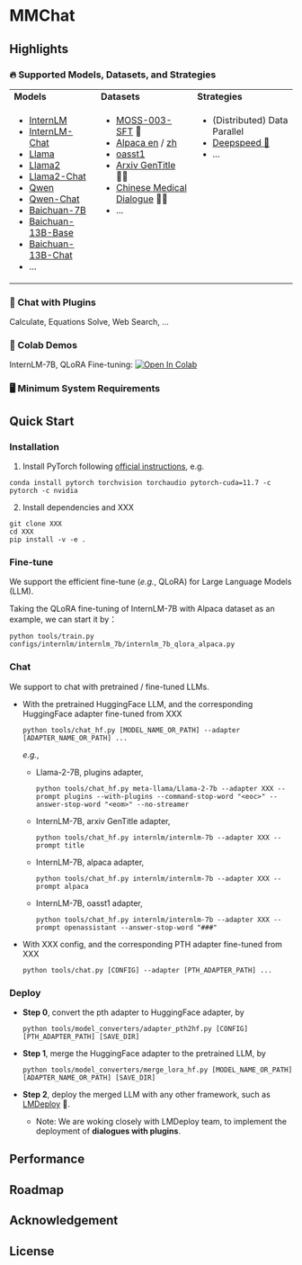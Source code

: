# MMChat

## Highlights

### 🔥 Supported Models, Datasets, and Strategies

<table>
<tbody>
<tr align="left" valign="middle">
<td>
  <b>Models</b>
</td>
<td>
  <b>Datasets</b>
</td>
<td>
  <b>Strategies</b>
</td>
</tr>
<tr valign="top">
<td align="left" valign="top">
<ul>
  <li><a href="https://github.com/InternLM/InternLM">InternLM</a></li>
  <li><a href="https://github.com/InternLM/InternLM">InternLM-Chat</a></li>
  <li><a href="https://github.com/facebookresearch/llama">Llama</a></li>
  <li><a href="https://github.com/facebookresearch/llama">Llama2</a></li>
  <li><a href="https://github.com/facebookresearch/llama">Llama2-Chat</a></li>
  <li><a href="https://github.com/QwenLM/Qwen-7B">Qwen</a></li>
  <li><a href="https://github.com/QwenLM/Qwen-7B">Qwen-Chat</a></li>
  <li><a href="https://github.com/baichuan-inc/Baichuan-7B">Baichuan-7B</a></li>
  <li><a href="https://github.com/baichuan-inc/Baichuan-13B">Baichuan-13B-Base</a></li>
  <li><a href="https://github.com/baichuan-inc/Baichuan-13B">Baichuan-13B-Chat</a></li>
  <li>...</li>    
</ul>
</td>
<td>
<ul>
  <li><a href="https://github.com/OpenLMLab/MOSS/tree/main/SFT_data">MOSS-003-SFT</a> 🔧</li>
  <li><a href="https://huggingface.co/datasets/tatsu-lab/alpaca">Alpaca en</a> / <a href="https://huggingface.co/datasets/silk-road/alpaca-data-gpt4-chinese">zh</a></li>
  <li><a href="https://huggingface.co/datasets/timdettmers/openassistant-guanaco">oasst1</a></li>
  <li><a href="https://github.com/WangRongsheng/ChatGenTitle">Arxiv GenTitle</a> 👨‍🎓</li>
  <li><a href="https://github.com/Toyhom/Chinese-medical-dialogue-data">Chinese Medical Dialogue</a> 🧑‍⚕️</li>
  <li>...</li>  
</ul>
</td>
<td>
<ul>
  <li>(Distributed) Data Parallel</li>
  <li><a href="https://github.com/microsoft/DeepSpeed">Deepspeed 🚀</a></li>
  <li>...</li>  
</ul>
</td>
</tr>
</tbody>
</table>






### 🔧 Chat with Plugins

Calculate, Equations Solve, Web Search, ...

### 🌟 Colab Demos 

InternLM-7B, QLoRA Fine-tuning: [![Open In Colab](https://colab.research.google.com/assets/colab-badge.svg)](https://colab.research.google.com/drive/1yzGeYXayLomNQjLD4vC6wgUHvei3ezt4?usp=sharing)


### 🖥️ Minimum System Requirements





## Quick Start

### Installation

1. Install PyTorch following [official instructions](https://pytorch.org/get-started/locally/), e.g.

  ```shell
conda install pytorch torchvision torchaudio pytorch-cuda=11.7 -c pytorch -c nvidia
  ```

2. Install dependencies and XXX

  ```shell
git clone XXX
cd XXX
pip install -v -e .
  ```

### Fine-tune

We support the efficient fine-tune (*e.g.*, QLoRA) for Large Language Models (LLM). 

Taking the QLoRA fine-tuning of InternLM-7B with Alpaca dataset as an example, we can start it by：

```shell
python tools/train.py configs/internlm/internlm_7b/internlm_7b_qlora_alpaca.py
```

### Chat

We support to chat with pretrained / fine-tuned LLMs.

- With the pretrained HuggingFace LLM, and the corresponding HuggingFace adapter fine-tuned from XXX

  ```shell
  python tools/chat_hf.py [MODEL_NAME_OR_PATH] --adapter [ADAPTER_NAME_OR_PATH] ...
  ```

  *e.g.*,

  - Llama-2-7B, plugins adapter,

    ```shell
    python tools/chat_hf.py meta-llama/Llama-2-7b --adapter XXX --prompt plugins --with-plugins --command-stop-word "<eoc>" --answer-stop-word "<eom>" --no-streamer
    ```

  - InternLM-7B, arxiv GenTitle adapter,

    ```shell
    python tools/chat_hf.py internlm/internlm-7b --adapter XXX --prompt title
    ```

  - InternLM-7B, alpaca adapter,

    ```shell
    python tools/chat_hf.py internlm/internlm-7b --adapter XXX --prompt alpaca
    ```

  - InternLM-7B, oasst1 adapter,

    ```shell
    python tools/chat_hf.py internlm/internlm-7b --adapter XXX --prompt openassistant --answer-stop-word "###"
    ```

- With XXX config, and the corresponding PTH adapter fine-tuned from XXX

  ```shell
  python tools/chat.py [CONFIG] --adapter [PTH_ADAPTER_PATH] ...
  ```

### Deploy

- **Step 0**, convert the pth adapter to HuggingFace adapter, by

  ```shell
  python tools/model_converters/adapter_pth2hf.py [CONFIG] [PTH_ADAPTER_PATH] [SAVE_DIR]
  ```

- **Step 1**, merge the HuggingFace adapter to the pretrained LLM, by

  ```shell
  python tools/model_converters/merge_lora_hf.py [MODEL_NAME_OR_PATH] [ADAPTER_NAME_OR_PATH] [SAVE_DIR]
  ```

- **Step 2**, deploy the merged LLM with any other framework, such as [LMDeploy](https://github.com/InternLM/lmdeploy) 🚀.

  - Note: We are woking closely with LMDeploy team, to implement the deployment of **dialogues with plugins**.

## Performance

## Roadmap

## Acknowledgement

## License
